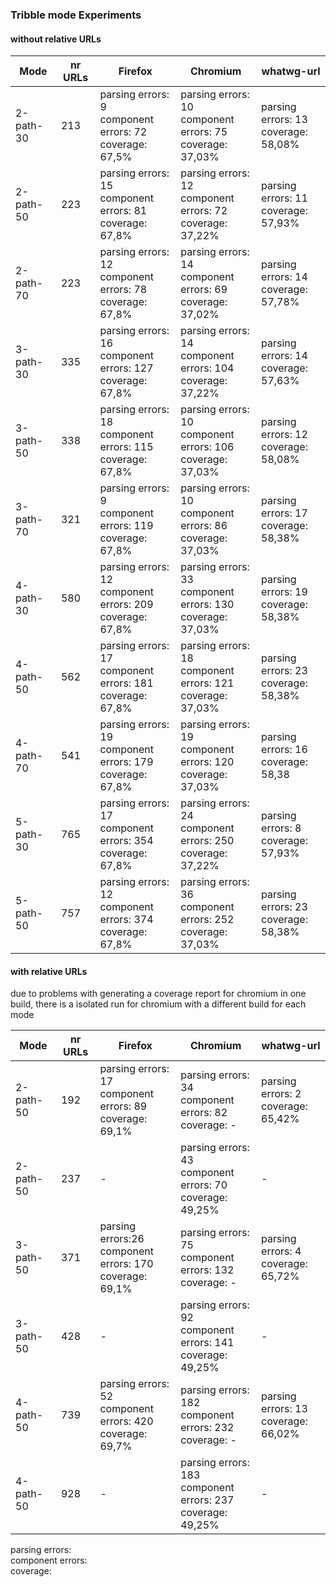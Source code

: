 ### Tribble mode Experiments 
#### without relative URLs

Mode | nr URLs | Firefox | Chromium | whatwg-url |
--- | --- | --- | --- | --- |
2-path-30 | 213 | parsing errors: 9<br> component errors: 72 <br> coverage: 67,5% | parsing errors: 10<br> component errors: 75<br> coverage: 37,03% | parsing errors: 13 <br> coverage: 58,08% |
2-path-50 | 223 | parsing errors: 15<br> component errors: 81<br> coverage: 67,8% | parsing errors: 12<br> component errors: 72<br> coverage: 37,22% | parsing errors: 11<br> coverage: 57,93% |
2-path-70 | 223 | parsing errors: 12<br> component errors: 78<br> coverage: 67,8% | parsing errors: 14 <br> component errors: 69 <br> coverage: 37,02% | parsing errors: 14<br> coverage: 57,78% |
3-path-30 | 335 | parsing errors: 16 <br> component errors: 127 <br> coverage: 67,8% | parsing errors: 14 <br> component errors: 104<br> coverage: 37,22% | parsing errors: 14 <br>  coverage: 57,63% |
3-path-50 | 338 | parsing errors: 18 <br> component errors: 115 <br> coverage: 67,8% | parsing errors: 10 <br> component errors: 106<br> coverage:  37,03% |parsing errors: 12<br> coverage: 58,08% |
3-path-70 | 321 | parsing errors: 9<br> component errors: 119 <br> coverage: 67,8% | parsing errors: 10<br> component errors: 86 <br> coverage: 37,03% |parsing errors: 17 <br> coverage: 58,38% |
4-path-30 | 580 |  parsing errors: 12<br> component errors: 209 <br> coverage: 67,8% | parsing errors: 33 <br> component errors: 130 <br> coverage: 37,03% |parsing errors: 19 <br> coverage: 58,38% |
4-path-50 | 562 |  parsing errors: 17<br> component errors: 181<br> coverage:  67,8% | parsing errors: 18 <br> component errors: 121 <br> coverage: 37,03% |parsing errors: 23 <br> coverage:  58,38%|
4-path-70 | 541 | parsing errors: 19<br> component errors: 179 <br> coverage: 67,8% | parsing errors: 19 <br> component errors: 120 <br> coverage: 37,03% |parsing errors: 16 <br> coverage:  58,38|
5-path-30 | 765 | parsing errors: 17 <br> component errors: 354 <br> coverage: 67,8% | parsing errors: 24 <br> component errors: 250 <br> coverage: 37,22% |parsing errors: 8<br> coverage:  57,93% |  
5-path-50 | 757 | parsing errors: 12 <br> component errors: 374 <br> coverage: 67,8% | parsing errors: 36 <br> component errors: 252 <br> coverage: 37,03% |parsing errors: 23 <br>coverage: 58,38%|


#### with relative URLs

due to problems with generating a coverage report for chromium  in one build, there is a isolated run for chromium with a different build for each mode

Mode | nr URLs | Firefox | Chromium | whatwg-url |
--- | --- | --- | --- | --- |
2-path-50 | 192 | parsing errors: 17 <br> component errors: 89<br> coverage:  69,1% | parsing errors: 34<br> component errors: 82 <br> coverage: - |parsing errors: 2 <br> coverage: 65,42% |
2-path-50 | 237 | - |parsing errors: 43 <br> component errors:  70 <br> coverage: 49,25%| -|
3-path-50 | 371 | parsing errors:26 <br> component errors: 170 <br> coverage: 69,1% | parsing errors: 75 <br> component errors: 132 <br> coverage: - | parsing errors: 4 <br>  coverage: 65,72%
3-path-50 | 428 | - |parsing errors: 92 <br> component errors: 141 <br> coverage: 49,25% | -|
4-path-50 | 739	| parsing errors: 52 <br> component errors: 420<br> coverage: 69,7% |parsing errors: 182<br> component errors:  232<br> coverage: - | parsing errors: 13 <br> coverage: 66,02% |
4-path-50 | 928 | - |parsing errors: 183 <br> component errors: 237 <br> coverage: 49,25%| -|




























parsing errors: <br> component errors: <br> coverage: 